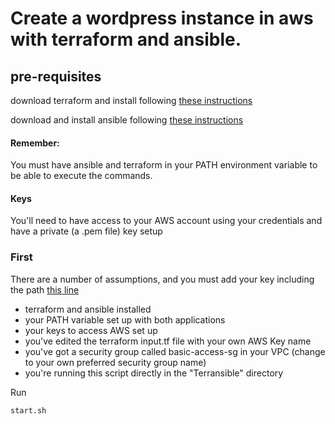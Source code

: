 # Create a wordpress instance in aws with terraform and ansible. 

## pre-requisites 
download terraform and install following [these instructions](https://www.terraform.io/intro/getting-started/install.html "Install and setup terraform")

download and install ansible following [these instructions](http://docs.ansible.com/ansible/latest/intro_installation.html "Install and setup ansible")

#### Remember:
You must have ansible and terraform in your PATH environment variable to be able to execute the commands. 

#### Keys
You'll need to have access to your AWS account using your credentials and have a private (a .pem file) key setup

### First
There are a number of assumptions, and you must add your key including the path [this line](https://github.com/eyekelly/terransible/blob/07eb26eeb28e9ee2070d078902931d48376eb60f/start.sh#L20 "edit ansible playbook command in start.sh")

 - terraform and ansible installed
 - your PATH variable set up with both applications
 - your keys to access AWS set up
 - you've edited the terraform input.tf file with your own AWS Key name
 - you've got a security group called basic-access-sg in your VPC (change to your own preferred security group name)
 - you're running this script directly in the "Terransible" directory

Run 

```
start.sh
```
 
